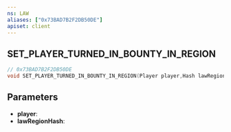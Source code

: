 ```yaml
---
ns: LAW
aliases: ["0x73BAD7B2F2DB50DE"]
apiset: client
---
```

## SET_PLAYER_TURNED_IN_BOUNTY_IN_REGION

```c
// 0x73BAD7B2F2DB50DE
void SET_PLAYER_TURNED_IN_BOUNTY_IN_REGION(Player player,Hash lawRegionHash);
```


## Parameters
* **player**:
* **lawRegionHash**:



